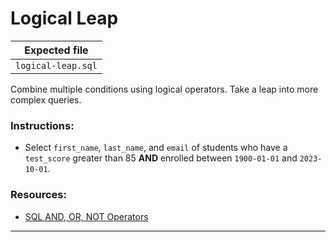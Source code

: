 # Logical Leap

| Expected file  |
| -------------- |
| `logical-leap.sql` |

Combine multiple conditions using logical operators. Take a leap into more complex queries.

### Instructions:

- Select `first_name`, `last_name`, and `email` of students who have a `test_score` greater than 85 **AND** enrolled between `1900-01-01` and `2023-10-01`.

### Resources:

- [SQL AND, OR, NOT Operators](https://www.w3schools.com/sql/sql_and_or.asp)

---
